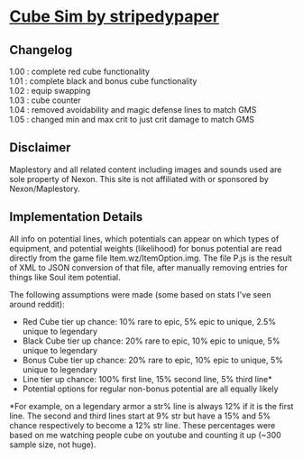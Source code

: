 # [Cube Sim by stripedypaper](https://stripedypaper.github.io/cube/)

## Changelog

1.00 : complete red cube functionality  
1.01 : complete black and bonus cube functionality  
1.02 : equip swapping  
1.03 : cube counter  
1.04 : removed avoidability and magic defense lines to match GMS  
1.05 : changed min and max crit to just crit damage to match GMS

## Disclaimer

Maplestory and all related content including images and sounds used are sole property of Nexon. This site is not affiliated with or sponsored by Nexon/Maplestory.

## Implementation Details

All info on potential lines, which potentials can appear on which types of equipment, and potential weights (likelihood) for bonus potential are read directly from the game file Item.wz/ItemOption.img. The file P.js is the result of XML to JSON conversion of that file, after manually removing entries for things like Soul item potential.

The following assumptions were made (some based on stats I've seen around reddit):

- Red Cube tier up chance: 10% rare to epic, 5% epic to unique, 2.5% unique to legendary
- Black Cube tier up chance: 20% rare to epic, 10% epic to unique, 5% unique to legendary
- Bonus Cube tier up chance: 20% rare to epic, 10% epic to unique, 5% unique to legendary
- Line tier up chance: 100% first line, 15% second line, 5% third line*
- Potential options for regular non-bonus potential are all equally likely

*For example, on a legendary armor a str% line is always 12% if it is the first line. The second and third lines start at 9% str but have a 15% and 5% chance respectively to become a 12% str line. These percentages were based on me watching people cube on youtube and counting it up (~300 sample size, not huge).
